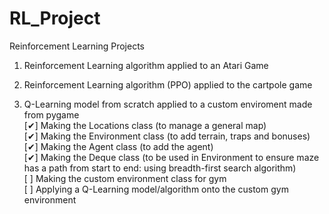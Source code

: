 # RL_Project
Reinforcement Learning Projects
1. Reinforcement Learning algorithm applied to an Atari Game

2. Reinforcement Learning algorithm (PPO) applied to the cartpole game
  
3. Q-Learning model from scratch applied to a custom enviroment made from pygame <br/>
  [✔] Making the Locations class (to manage a general map)<br/>
  [✔] Making the Environment class (to add terrain, traps and bonuses)<br/>
  [✔] Making the Agent class (to add the agent)<br/>
  [✔] Making the Deque class (to be used in Environment to ensure maze has a path from start to end: using breadth-first search algorithm)<br/>
  [ ] Making the custom environment class for gym<br/>
  [ ] Applying a Q-Learning model/algorithm onto the custom gym environment<br/>
